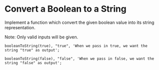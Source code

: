 # Convert a Boolean to a String

Implement a function which convert the given boolean value into its string representation.

Note: Only valid inputs will be given.

    booleanToString(true), "true", 'When we pass in true, we want the string "true" as output';

    booleanToString(false), "false", 'When we pass in false, we want the string "false" as output';
